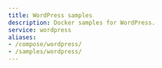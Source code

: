 ```yaml
---
title: WordPress samples
description: Docker samples for WordPress.
service: wordpress
aliases:
- /compose/wordpress/
- /samples/wordpress/
---
```

